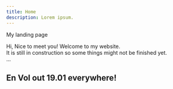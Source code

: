 ```yaml
---
title: Home
description: Lorem ipsum.
---
```


My landing page

Hi, Nice to meet you!
Welcome to my website.  
It is still in construction so some things might not be finished yet.  
...


## En Vol out 19.01 everywhere!
